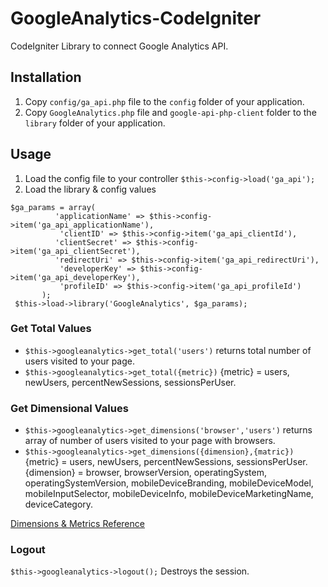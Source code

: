 # GoogleAnalytics-CodeIgniter
CodeIgniter Library to connect Google Analytics API.

## Installation
1. Copy `config/ga_api.php` file to the `config` folder of your application.
2. Copy `GoogleAnalytics.php` file and `google-api-php-client` folder to the `library` folder of your application.

## Usage
1. Load the config file to your controller
  `$this->config->load('ga_api');`
2. Load the library & config values
```
$ga_params = array(
          'applicationName' => $this->config->item('ga_api_applicationName'),
           'clientID' => $this->config->item('ga_api_clientId'),
          'clientSecret' => $this->config->item('ga_api_clientSecret'),
          'redirectUri' => $this->config->item('ga_api_redirectUri'),
           'developerKey' => $this->config->item('ga_api_developerKey'),
           'profileID' => $this->config->item('ga_api_profileId')
       );
 $this->load->library('GoogleAnalytics', $ga_params);
 ```
### Get Total Values
 * `$this->googleanalytics->get_total('users')` returns total number of users visited to your page.
 * `$this->googleanalytics->get_total({metric})` {metric} = users, newUsers, percentNewSessions, sessionsPerUser.

### Get Dimensional Values
* `$this->googleanalytics->get_dimensions('browser','users')` returns array of number of users visited to your page with browsers.
* `$this->googleanalytics->get_dimensions({dimension},{matric})` 
 {metric} = users, newUsers, percentNewSessions, sessionsPerUser. 
 {dimension} = browser, browserVersion, operatingSystem, operatingSystemVersion, mobileDeviceBranding, mobileDeviceModel, mobileInputSelector, mobileDeviceInfo, mobileDeviceMarketingName, deviceCategory.

[Dimensions & Metrics Reference](https://developers.google.com/analytics/devguides/reporting/core/dimsmets)

### Logout
`$this->googleanalytics->logout();` Destroys the session.
